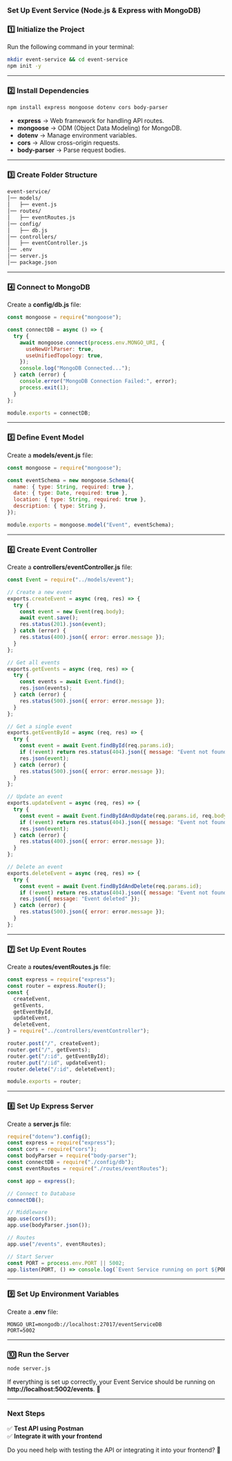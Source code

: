 ### **Set Up Event Service (Node.js & Express with MongoDB)**  

### **1️⃣ Initialize the Project**
Run the following command in your terminal:

```sh
mkdir event-service && cd event-service
npm init -y
```

---

### **2️⃣ Install Dependencies**
```sh
npm install express mongoose dotenv cors body-parser
```
- **express** → Web framework for handling API routes.
- **mongoose** → ODM (Object Data Modeling) for MongoDB.
- **dotenv** → Manage environment variables.
- **cors** → Allow cross-origin requests.
- **body-parser** → Parse request bodies.

---

### **3️⃣ Create Folder Structure**
```sh
event-service/
│── models/
│   ├── event.js
│── routes/
│   ├── eventRoutes.js
│── config/
│   ├── db.js
│── controllers/
│   ├── eventController.js
│── .env
│── server.js
│── package.json
```

---

### **4️⃣ Connect to MongoDB**
Create a **config/db.js** file:

```js
const mongoose = require("mongoose");

const connectDB = async () => {
  try {
    await mongoose.connect(process.env.MONGO_URI, {
      useNewUrlParser: true,
      useUnifiedTopology: true,
    });
    console.log("MongoDB Connected...");
  } catch (error) {
    console.error("MongoDB Connection Failed:", error);
    process.exit(1);
  }
};

module.exports = connectDB;
```

---

### **5️⃣ Define Event Model**
Create a **models/event.js** file:

```js
const mongoose = require("mongoose");

const eventSchema = new mongoose.Schema({
  name: { type: String, required: true },
  date: { type: Date, required: true },
  location: { type: String, required: true },
  description: { type: String },
});

module.exports = mongoose.model("Event", eventSchema);
```

---

### **6️⃣ Create Event Controller**
Create a **controllers/eventController.js** file:

```js
const Event = require("../models/event");

// Create a new event
exports.createEvent = async (req, res) => {
  try {
    const event = new Event(req.body);
    await event.save();
    res.status(201).json(event);
  } catch (error) {
    res.status(400).json({ error: error.message });
  }
};

// Get all events
exports.getEvents = async (req, res) => {
  try {
    const events = await Event.find();
    res.json(events);
  } catch (error) {
    res.status(500).json({ error: error.message });
  }
};

// Get a single event
exports.getEventById = async (req, res) => {
  try {
    const event = await Event.findById(req.params.id);
    if (!event) return res.status(404).json({ message: "Event not found" });
    res.json(event);
  } catch (error) {
    res.status(500).json({ error: error.message });
  }
};

// Update an event
exports.updateEvent = async (req, res) => {
  try {
    const event = await Event.findByIdAndUpdate(req.params.id, req.body, { new: true });
    if (!event) return res.status(404).json({ message: "Event not found" });
    res.json(event);
  } catch (error) {
    res.status(400).json({ error: error.message });
  }
};

// Delete an event
exports.deleteEvent = async (req, res) => {
  try {
    const event = await Event.findByIdAndDelete(req.params.id);
    if (!event) return res.status(404).json({ message: "Event not found" });
    res.json({ message: "Event deleted" });
  } catch (error) {
    res.status(500).json({ error: error.message });
  }
};
```

---

### **7️⃣ Set Up Event Routes**
Create a **routes/eventRoutes.js** file:

```js
const express = require("express");
const router = express.Router();
const {
  createEvent,
  getEvents,
  getEventById,
  updateEvent,
  deleteEvent,
} = require("../controllers/eventController");

router.post("/", createEvent);
router.get("/", getEvents);
router.get("/:id", getEventById);
router.put("/:id", updateEvent);
router.delete("/:id", deleteEvent);

module.exports = router;
```

---

### **8️⃣ Set Up Express Server**
Create a **server.js** file:

```js
require("dotenv").config();
const express = require("express");
const cors = require("cors");
const bodyParser = require("body-parser");
const connectDB = require("./config/db");
const eventRoutes = require("./routes/eventRoutes");

const app = express();

// Connect to Database
connectDB();

// Middleware
app.use(cors());
app.use(bodyParser.json());

// Routes
app.use("/events", eventRoutes);

// Start Server
const PORT = process.env.PORT || 5002;
app.listen(PORT, () => console.log(`Event Service running on port ${PORT}`));
```

---

### **9️⃣ Set Up Environment Variables**
Create a **.env** file:

```
MONGO_URI=mongodb://localhost:27017/eventServiceDB
PORT=5002
```

---

### **🔟 Run the Server**
```sh
node server.js
```

If everything is set up correctly, your Event Service should be running on **http://localhost:5002/events**. 🚀  

---

### **Next Steps**
✅ **Test API using Postman**  
✅ **Integrate it with your frontend**  

Do you need help with testing the API or integrating it into your frontend? 🚀